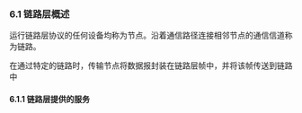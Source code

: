### 6.1 链路层概述

运行链路层协议的任何设备均称为节点。沿着通信路径连接相邻节点的通信信道称为链路。

在通过特定的链路时，传输节点将数据报封装在链路层帧中，并将该帧传送到链路中

#### 6.1.1 链路层提供的服务

